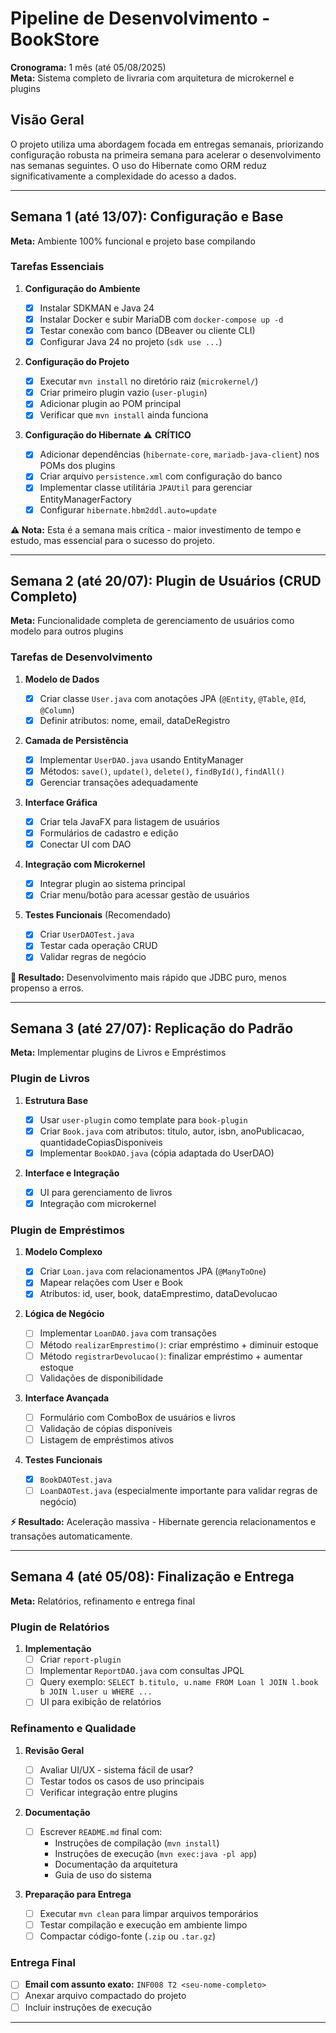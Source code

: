 # Pipeline de Desenvolvimento - BookStore

**Cronograma:** 1 mês (até 05/08/2025)  
**Meta:** Sistema completo de livraria com arquitetura de microkernel e plugins

## Visão Geral

O projeto utiliza uma abordagem focada em entregas semanais, priorizando configuração robusta na primeira semana para acelerar o desenvolvimento nas semanas seguintes. O uso do Hibernate como ORM reduz significativamente a complexidade do acesso a dados.

---

## Semana 1 (até 13/07): Configuração e Base

**Meta:** Ambiente 100% funcional e projeto base compilando

### Tarefas Essenciais

1. **Configuração do Ambiente**

   - [x] Instalar SDKMAN e Java 24
   - [x] Instalar Docker e subir MariaDB com `docker-compose up -d`
   - [x] Testar conexão com banco (DBeaver ou cliente CLI)
   - [x] Configurar Java 24 no projeto (`sdk use ...`)

2. **Configuração do Projeto**

   - [x] Executar `mvn install` no diretório raiz (`microkernel/`)
   - [x] Criar primeiro plugin vazio (`user-plugin`)
   - [x] Adicionar plugin ao POM principal
   - [x] Verificar que `mvn install` ainda funciona

3. **Configuração do Hibernate** ⚠️ **CRÍTICO**
   - [x] Adicionar dependências (`hibernate-core`, `mariadb-java-client`) nos POMs dos plugins
   - [x] Criar arquivo `persistence.xml` com configuração do banco
   - [x] Implementar classe utilitária `JPAUtil` para gerenciar EntityManagerFactory
   - [x] Configurar `hibernate.hbm2ddl.auto=update`

**⚠️ Nota:** Esta é a semana mais crítica - maior investimento de tempo e estudo, mas essencial para o sucesso do projeto.

---

## Semana 2 (até 20/07): Plugin de Usuários (CRUD Completo)

**Meta:** Funcionalidade completa de gerenciamento de usuários como modelo para outros plugins

### Tarefas de Desenvolvimento

1. **Modelo de Dados**

   - [x] Criar classe `User.java` com anotações JPA (`@Entity`, `@Table`, `@Id`, `@Column`)
   - [x] Definir atributos: nome, email, dataDeRegistro

2. **Camada de Persistência**

   - [x] Implementar `UserDAO.java` usando EntityManager
   - [x] Métodos: `save()`, `update()`, `delete()`, `findById()`, `findAll()`
   - [x] Gerenciar transações adequadamente

3. **Interface Gráfica**

   - [x] Criar tela JavaFX para listagem de usuários
   - [x] Formulários de cadastro e edição
   - [x] Conectar UI com DAO

4. **Integração com Microkernel**

   - [x] Integrar plugin ao sistema principal
   - [x] Criar menu/botão para acessar gestão de usuários

5. **Testes Funcionais** (Recomendado)
   - [x] Criar `UserDAOTest.java`
   - [x] Testar cada operação CRUD
   - [x] Validar regras de negócio

**🚀 Resultado:** Desenvolvimento mais rápido que JDBC puro, menos propenso a erros.

---

## Semana 3 (até 27/07): Replicação do Padrão

**Meta:** Implementar plugins de Livros e Empréstimos

### Plugin de Livros

1. **Estrutura Base**

   - [x] Usar `user-plugin` como template para `book-plugin`
   - [x] Criar `Book.java` com atributos: titulo, autor, isbn, anoPublicacao, quantidadeCopiasDisponiveis
   - [x] Implementar `BookDAO.java` (cópia adaptada do UserDAO)

2. **Interface e Integração**
   - [x] UI para gerenciamento de livros
   - [x] Integração com microkernel

### Plugin de Empréstimos

1. **Modelo Complexo**

   - [x] Criar `Loan.java` com relacionamentos JPA (`@ManyToOne`)
   - [x] Mapear relações com User e Book
   - [x] Atributos: id, user, book, dataEmprestimo, dataDevolucao

2. **Lógica de Negócio**

   - [ ] Implementar `LoanDAO.java` com transações
   - [ ] Método `realizarEmprestimo()`: criar empréstimo + diminuir estoque
   - [ ] Método `registrarDevolucao()`: finalizar empréstimo + aumentar estoque
   - [ ] Validações de disponibilidade

3. **Interface Avançada**

   - [ ] Formulário com ComboBox de usuários e livros
   - [ ] Validação de cópias disponíveis
   - [ ] Listagem de empréstimos ativos

4. **Testes Funcionais**
   - [x] `BookDAOTest.java`
   - [ ] `LoanDAOTest.java` (especialmente importante para validar regras de negócio)

**⚡ Resultado:** Aceleração massiva - Hibernate gerencia relacionamentos e transações automaticamente.

---

## Semana 4 (até 05/08): Finalização e Entrega

**Meta:** Relatórios, refinamento e entrega final

### Plugin de Relatórios

1. **Implementação**
   - [ ] Criar `report-plugin`
   - [ ] Implementar `ReportDAO.java` com consultas JPQL
   - [ ] Query exemplo: `SELECT b.titulo, u.name FROM Loan l JOIN l.book b JOIN l.user u WHERE ...`
   - [ ] UI para exibição de relatórios

### Refinamento e Qualidade

1. **Revisão Geral**

   - [ ] Avaliar UI/UX - sistema fácil de usar?
   - [ ] Testar todos os casos de uso principais
   - [ ] Verificar integração entre plugins

2. **Documentação**

   - [ ] Escrever `README.md` final com:
     - Instruções de compilação (`mvn install`)
     - Instruções de execução (`mvn exec:java -pl app`)
     - Documentação da arquitetura
     - Guia de uso do sistema

3. **Preparação para Entrega**
   - [ ] Executar `mvn clean` para limpar arquivos temporários
   - [ ] Testar compilação e execução em ambiente limpo
   - [ ] Compactar código-fonte (`.zip` ou `.tar.gz`)

### Entrega Final

- [ ] **Email com assunto exato:** `INF008 T2 <seu-nome-completo>`
- [ ] Anexar arquivo compactado do projeto
- [ ] Incluir instruções de execução

---
